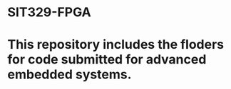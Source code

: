 # SIT329-FPGA
# This repository includes the floders for code submitted for advanced embedded systems.
